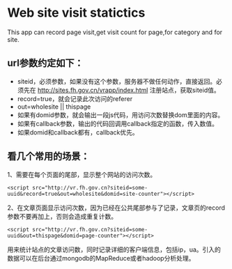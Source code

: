 # Web site visit statictics

This app can record page visit,get visit count for page,for category and for site.

## url参数约定如下：

* siteid，必须参数，如果没有这个参数，服务器不做任何动作，直接返回。必须先在 http://sites.fh.gov.cn/vrapp/index.html 注册站点，获取siteid值。
* record=true，就会记录此次访问的referer
* out=wholesite || thispage
* 如果有domid参数，就会输出一段js代码，用访问次数替换dom里面的内容。
* 如果有callback参数，输出的代码回调用callback指定的函数，传入数值。
* 如果domid和callback都有，callback优先。

## 看几个常用的场景：

1、需要在每个页面的尾部，显示整个网站的访问次数。

```
<script src="http://vr.fh.gov.cn?siteid=some-uuid&record=true&out=wholesite&domid=site-counter"></script>
```

2、在文章页面显示访问次数，因为已经在公共尾部参与了记录，文章页的record参数不要再加上，否则会造成重复计数。

```
<script src="http://vr.fh.gov.cn?siteid=some-uuid&out=thispage&domid=page-counter"></script>
```

用来统计站点的文章访问数，同时记录详细的客户端信息，包括ip，ua。引入的数据可以在后台通过mongodb的MapReduce或者hadoop分析处理。
